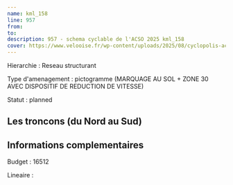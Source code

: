 ```yaml
---
name: kml_158 
line: 957
from: 
to:  
description: 957 - schema cyclable de l'ACSO 2025 kml_158 
cover: https://www.velooise.fr/wp-content/uploads/2025/08/cyclopolis-acso-957.jpg
---
```

Hierarchie : Reseau structurant

Type d'amenagement : pictogramme (MARQUAGE AU SOL + ZONE 30 AVEC DISPOSITIF DE REDUCTION DE VITESSE)

Statut : planned

## Les troncons (du Nord au Sud)

## Informations complementaires

Budget  : 16512 

Lineaire :

